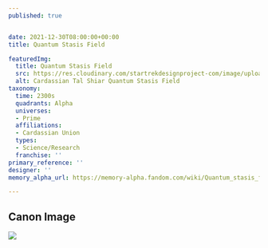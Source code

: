 ```yaml
---
published: true


date: 2021-12-30T08:00:00+00:00
title: Quantum Stasis Field

featuredImg:
  title: Quantum Stasis Field
  src: https://res.cloudinary.com/startrekdesignproject-com/image/upload/v1640934716/Quantum-Stasis-Field.png
  alt: Cardassian Tal Shiar Quantum Stasis Field
taxonomy:
  time: 2300s
  quadrants: Alpha
  universes:
  - Prime
  affiliations:
  - Cardassian Union
  types:
  - Science/Research
  franchise: ''
primary_reference: ''
designer: ''
memory_alpha_url: https://memory-alpha.fandom.com/wiki/Quantum_stasis_field?so=search

---
```

## Canon Image

![](https://res.cloudinary.com/startrekdesignproject-com/image/upload/v1640934716/Quantum-Stasis-Field_DS9-The-Die-Is-Cast.jpg)